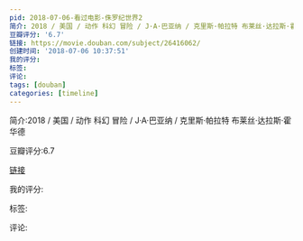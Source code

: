 ```yaml
---
pid: 2018-07-06-看过电影-侏罗纪世界2
简介: 2018 / 美国 / 动作 科幻 冒险 / J·A·巴亚纳 / 克里斯·帕拉特 布莱丝·达拉斯·霍华德
豆瓣评分: '6.7'
链接: https://movie.douban.com/subject/26416062/
创建时间: '2018-07-06 10:37:51'
我的评分:
标签:
评论:
tags: [douban]
categories: [timeline]
---
```

简介:2018 / 美国 / 动作 科幻 冒险 / J·A·巴亚纳 / 克里斯·帕拉特 布莱丝·达拉斯·霍华德

豆瓣评分:6.7

[链接](https://movie.douban.com/subject/26416062/)

我的评分:

标签:

评论:

